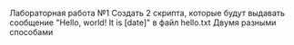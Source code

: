 Лабораторная работа №1
Создать 2 скрипта, которые будут выдавать сообщение "Hello, world! It is [date]" в файл hello.txt
Двумя разными способами

